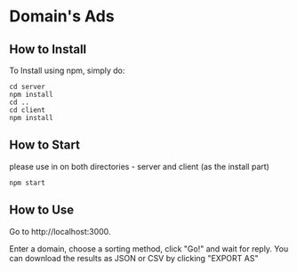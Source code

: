 # Domain's Ads

## How to Install

To Install using npm, simply do:

```
cd server
npm install
cd ..
cd client
npm install
```

## How to Start

please use in on both directories - server and client (as the install part)

```
npm start
```


## How to Use

Go to http://localhost:3000.

Enter a domain, choose a sorting method, click "Go!" and wait for reply.
You can download the results as JSON or CSV by clicking "EXPORT AS"